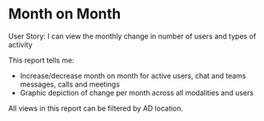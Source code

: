 # Month on Month
User Story: I can view the monthly change in number of users and types of activity

This report tells me: 
- Increase/decrease month on month for active users, chat and teams messages, calls and meetings
- Graphic depiction of change per month across all modalities and users

All views in this report can be filtered by AD location. 
